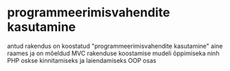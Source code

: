 # programmeerimisvahendite kasutamine

antud rakendus on koostatud "programmeerimisvahendite kasutamine" aine raames ja on mõeldud MVC rakenduse koostamise mudeli õppimiseka ninh PHP oskse kinnitamiseks ja laiendamiseks OOP osas
